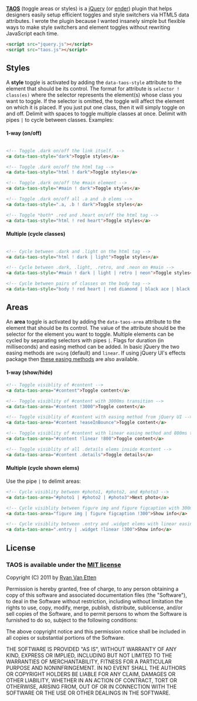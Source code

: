 **[TAOS](https://github.com/ryanve/taos)** (toggle areas or styles) is a [jQuery](http://jquery.com) (or [ender](http://ender.no.de/#jeesh)) plugin that helps designers easily setup efficient toggles and style switchers via HTML5 data attributes. I wrote the plugin because I wanted insanely simple but flexible ways to make style switchers and element toggles without rewriting JavaScript each time.

```html
<script src="jquery.js"></script>
<script src="taos.js"></script>
```

## Styles

A **style** toggle is activated by adding the `data-taos-style` attribute to the element that should be its control. The format for attribute is `selector ! class(es)` where the selector represents the element(s) whose class you want to toggle. If the selector is omitted, the toggle will affect the element on which it is placed. If you just put one class, then it will simply toggle on and off. Delimit with spaces to toggle multiple classes at once. Delimit with pipes `|` to cycle between classes. Examples:

#### 1-way (on/off)
```html

<!-- Toggle .dark on/off the link itself. -->
<a data-taos-style="dark">Toggle styles</a> 

<!-- Toggle .dark on/off the html tag -->
<a data-taos-style="html ! dark">Toggle styles</a> 

<!-- Toggle .dark on/off the #main element -->
<a data-taos-style="#main ! dark">Toggle styles</a> 

<!-- Toggle .dark on/off all .a and .b elems -->
<a data-taos-style=".a, .b ! dark">Toggle styles</a> 

<!-- Toggle *both* .red and .heart on/off the html tag -->
<a data-taos-style="html ! red heart">Toggle styles</a> 
````

#### Multiple (cycle classes)
```html

<!-- Cycle between .dark and .light on the html tag -->
<a data-taos-style="html ! dark | light">Toggle styles</a> 

<!-- Cycle between .dark, .light, .retro, and .neon on #main -->
<a data-taos-style="#main ! dark | light | retro | neon">Toggle styles</a> 

<!-- Cycle between pairs of classes on the body tag -->
<a data-taos-style="body ! red heart | red diamond | black ace | black club">Toggle styles</a> 
````

## Areas 

An **area** toggle is activated by adding the `data-taos-area` attribute to the element that should be its control. The value of the attribute should be the selector for the element you want to toggle. Multiple elements can be cycled by separating selectors with pipes `|`. Flags for duration (in milliseconds) and easing method can be added. In basic jQuery the two easing methods are `swing` (default) and `linear`. If using jQuery UI's effects package then [these easing methods](http://jqueryui.com/demos/effect/easing.html) are also available.

#### 1-way (show/hide)


```html
<!-- Toggle visiblity of #content -->
<a data-taos-area="#content">Toggle content</a>

<!-- Toggle visiblity of #content with 3000ms transition -->
<a data-taos-area="#content !3000">Toggle content</a>

<!-- Toggle visiblity of #content with easing method from jQuery UI -->
<a data-taos-area="#content !easeInBounce">Toggle content</a>

<!-- Toggle visiblity of #content with linear easing method and 800ms transition -->
<a data-taos-area="#content !linear !800">Toggle content</a>

<!-- Toggle visiblity of all .details elems inside #content -->
<a data-taos-area="#content .details">Toggle details</a>
```

#### Multiple (cycle shown elems)

Use the pipe `|` to delimit areas:

```html
<!-- Cycle visiblity between #photo1, #photo2, and #photo3 -->
<a data-taos-area="#photo1 | #photo2 | #photo3">Next photo</a>

<!-- Cycle visiblity between figure img and figure figcaption with 300ms transition -->
<a data-taos-area="figure img | figure figcaption !300">Show info</a>

<!-- Cycle visiblity between .entry and .widget elems with linear easing and 300ms transition -->
<a data-taos-area=".entry | .widget !linear !300">Show info</a>
```

## License

### TAOS is available under the [MIT license](http://en.wikipedia.org/wiki/MIT_License)

Copyright (C) 2011 by [Ryan Van Etten](https://github.com/ryanve)

Permission is hereby granted, free of charge, to any person obtaining a copy
of this software and associated documentation files (the "Software"), to deal
in the Software without restriction, including without limitation the rights
to use, copy, modify, merge, publish, distribute, sublicense, and/or sell
copies of the Software, and to permit persons to whom the Software is
furnished to do so, subject to the following conditions:

The above copyright notice and this permission notice shall be included in
all copies or substantial portions of the Software.

THE SOFTWARE IS PROVIDED "AS IS", WITHOUT WARRANTY OF ANY KIND, EXPRESS OR
IMPLIED, INCLUDING BUT NOT LIMITED TO THE WARRANTIES OF MERCHANTABILITY,
FITNESS FOR A PARTICULAR PURPOSE AND NONINFRINGEMENT. IN NO EVENT SHALL THE
AUTHORS OR COPYRIGHT HOLDERS BE LIABLE FOR ANY CLAIM, DAMAGES OR OTHER
LIABILITY, WHETHER IN AN ACTION OF CONTRACT, TORT OR OTHERWISE, ARISING FROM,
OUT OF OR IN CONNECTION WITH THE SOFTWARE OR THE USE OR OTHER DEALINGS IN
THE SOFTWARE.